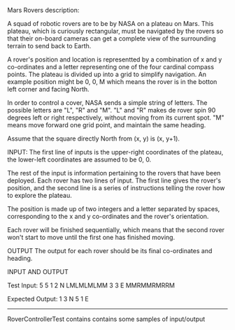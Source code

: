 Mars Rovers description:

A squad of robotic rovers are to be by NASA on a plateau on Mars. This plateau, which is curiously rectangular, must be navigated by the rovers so that their on-board cameras can get a complete view of the surrounding terrain to send back to Earth.

A rover's position and location is representted by a combination of x and y co-ordinates and a letter representing one of the four cardinal compass points. The plateau is divided up into a grid to simplify navigation. An example position might be 0, 0, M which means the rover is in the botton left corner and facing North.

In order to control a cover, NASA sends a simple string of letters. The possible letters are "L", "R" and "M". "L" and "R" makes de rover spin 90 degrees left or right respectively, without moving from its current spot. "M" means move forward one grid point, and maintain the same heading.

Assume that the square directly North from (x, y) is (x, y+1).

INPUT: The first line of inputs is the upper-right coordinates of the plateau, the lower-left coordinates are assumed to be 0, 0.

The rest of the input is information pertaining to the rovers that have been deployed. Each rover has two lines of input. The first line gives the rover's position, and the second line is a series of instructions telling the rover how to explore the plateau.

The position is made up of two integers and a letter separated by spaces, corresponding to the x and y co-ordinates and the rover's orientation.

Each rover will be finished sequentially, which means that the second rover won't start to move until the first one has finished moving.

OUTPUT The output for each rover should be its final co-ordinates and heading.

INPUT AND OUTPUT

Test Input: 5 5 1 2 N LMLMLMLMM 3 3 E MMRMMRMRRM

Expected Output: 1 3 N 5 1 E


***

RoverControllerTest contains contains some samples of input/output